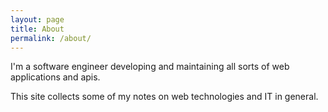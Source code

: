 ```yaml
---
layout: page
title: About
permalink: /about/
---
```


I'm a software engineer developing and maintaining all sorts of web applications and apis.

This site collects some of my notes on web technologies and IT in general.
